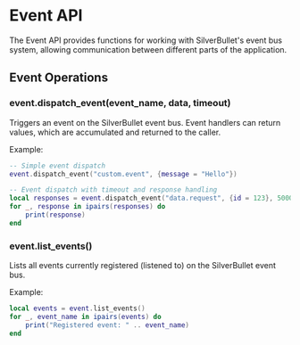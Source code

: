# Event API

The Event API provides functions for working with SilverBullet's event bus system, allowing communication between different parts of the application.

## Event Operations

### event.dispatch_event(event_name, data, timeout)
Triggers an event on the SilverBullet event bus. Event handlers can return values, which are accumulated and returned to the caller.

Example:
```lua
-- Simple event dispatch
event.dispatch_event("custom.event", {message = "Hello"})

-- Event dispatch with timeout and response handling
local responses = event.dispatch_event("data.request", {id = 123}, 5000)
for _, response in ipairs(responses) do
    print(response)
end
```

### event.list_events()
Lists all events currently registered (listened to) on the SilverBullet event bus.

Example:
```lua
local events = event.list_events()
for _, event_name in ipairs(events) do
    print("Registered event: " .. event_name)
end
``` 